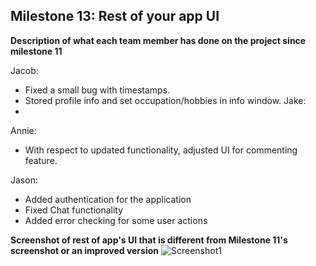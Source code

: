## Milestone 13: Rest of your app UI

**Description of what each team member has done on the project since milestone 11**

Jacob:
* Fixed a small bug with timestamps.
* Stored profile info and set occupation/hobbies in info window.
Jake:
* 

Annie:
* With respect to updated functionality, adjusted UI for commenting feature.


Jason:
* Added authentication for the application
* Fixed Chat functionality
* Added error checking for some user actions

**Screenshot of rest of app's UI that is different from Milestone 11's screenshot or an improved version**
![Screenshot1]()

